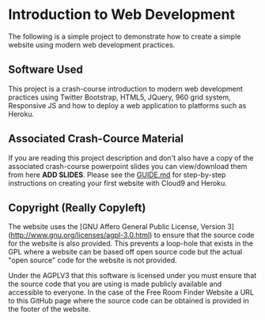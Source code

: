 Introduction to Web Development
=================================

The following is a simple project to demonstrate how to create a simple website 
using modern web development practices.


Software Used
---------------

This project is a crash-course introduction to modern web development practices using
Twitter Bootstrap, HTML5, JQuery, 960 grid system, Responsive JS and how to deploy
a web application to platforms such as Heroku.


Associated Crash-Cource Material
---------------------------------

If you are reading this project description and don't also have a copy of the associated
crash-course powerpoint slides you can view/download them from here **ADD SLIDES**. Please
see the [GUIDE.md](GUIDE.md) for step-by-step instructions on creating your first website
with Cloud9 and Heroku.


Copyright (Really Copyleft)
---------------------------

The website uses the [GNU Affero General Public License, Version 3]
(http://www.gnu.org/licenses/agpl-3.0.html) to ensure that the source code for the 
website is also provided. This prevents a loop-hole that exists in the GPL where a 
website can be based off open source code but the actual "open source" code for the
website is not provided.

Under the AGPLV3 that this software is licensed under you must ensure that the source 
code that you are using is made publicly available and accessible to everyone. In the
case of the Free Room Finder Website a URL to this GitHub page where the source code 
can be obtained is provided in the footer of the website.
